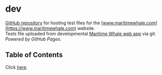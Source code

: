 # dev
[GitHub repository](https://github.com/riwhale/dev/) for hosting test files for the [www.maritimewhale.com](https://www.maritimewhale.com) website.
<br/>Tests file uploaded from developmental [Maritime Whale web app](https://github.com/maritime-whale/maritime-whale) via git.
<br/>*Powered by GitHub Pages.*

## Table of Contents
Click [here](https://riwhale.github.io/dev/contents.html).

